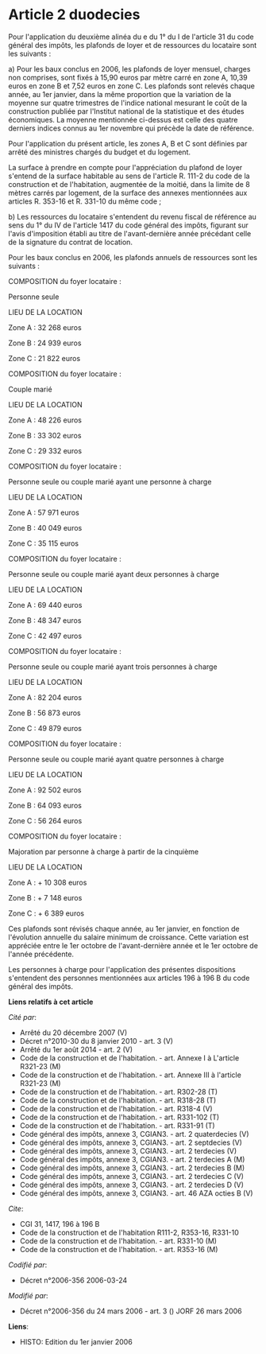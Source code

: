 # Article 2 duodecies

Pour l'application du deuxième alinéa du e du 1° du I de l'article 31 du code général des impôts, les plafonds de loyer et de
ressources du locataire sont les suivants :

a) Pour les baux conclus en 2006, les plafonds de loyer mensuel, charges non comprises, sont fixés à 15,90 euros par mètre
carré en zone A, 10,39 euros en zone B et 7,52 euros en zone C. Les plafonds sont relevés chaque année, au 1er janvier, dans
la même proportion que la variation de la moyenne sur quatre trimestres de l'indice national mesurant le coût de la
construction publiée par l'Institut national de la statistique et des études économiques. La moyenne mentionnée ci-dessus est
celle des quatre derniers indices connus au 1er novembre qui précède la date de référence.

Pour l'application du présent article, les zones A, B et C sont définies par arrêté des ministres chargés du budget et du
logement.

La surface à prendre en compte pour l'appréciation du plafond de loyer s'entend de la surface habitable au sens de l'article
R. 111-2 du code de la construction et de l'habitation, augmentée de la moitié, dans la limite de 8 mètres carrés par
logement, de la surface des annexes mentionnées aux articles R. 353-16 et R. 331-10 du même code ;

b) Les ressources du locataire s'entendent du revenu fiscal de référence au sens du 1° du IV de l'article 1417 du code
général des impôts, figurant sur l'avis d'imposition établi au titre de l'avant-dernière année précédant celle de la
signature du contrat de location.

Pour les baux conclus en 2006, les plafonds annuels de ressources sont les suivants :

COMPOSITION du foyer locataire :

Personne seule

LIEU DE LA LOCATION

Zone A : 32 268 euros

Zone B : 24 939 euros

Zone C : 21 822 euros

COMPOSITION du foyer locataire :

Couple marié

LIEU DE LA LOCATION

Zone A : 48 226 euros

Zone B : 33 302 euros

Zone C : 29 332 euros

COMPOSITION du foyer locataire :

Personne seule ou couple marié ayant une personne à charge

LIEU DE LA LOCATION

Zone A : 57 971 euros

Zone B : 40 049 euros

Zone C : 35 115 euros

COMPOSITION du foyer locataire :

Personne seule ou couple marié ayant deux personnes à charge

LIEU DE LA LOCATION

Zone A : 69 440 euros

Zone B : 48 347 euros

Zone C : 42 497 euros

COMPOSITION du foyer locataire :

Personne seule ou couple marié ayant trois personnes à charge

LIEU DE LA LOCATION

Zone A : 82 204 euros

Zone B : 56 873 euros

Zone C : 49 879 euros

COMPOSITION du foyer locataire :

Personne seule ou couple marié ayant quatre personnes à charge

LIEU DE LA LOCATION

Zone A : 92 502 euros

Zone B : 64 093 euros

Zone C : 56 264 euros

COMPOSITION du foyer locataire :

Majoration par personne à charge à partir de la cinquième

LIEU DE LA LOCATION

Zone A : + 10 308 euros

Zone B : + 7 148 euros

Zone C : + 6 389 euros

Ces plafonds sont révisés chaque année, au 1er janvier, en fonction de l'évolution annuelle du salaire minimum de croissance.
Cette variation est appréciée entre le 1er octobre de l'avant-dernière année et le 1er octobre de l'année précédente.

Les personnes à charge pour l'application des présentes dispositions s'entendent des personnes mentionnées aux articles 196 à
196 B du code général des impôts.

**Liens relatifs à cet article**

_Cité par_:

  - Arrêté du 20 décembre 2007 (V)
  - Décret n°2010-30 du 8 janvier 2010 - art. 3 (V)
  - Arrêté du 1er août 2014 - art. 2 (V)
  - Code de la construction et de l'habitation. - art. Annexe I à L'article R321-23 (M)
  - Code de la construction et de l'habitation. - art. Annexe III à l'article R321-23 (M)
  - Code de la construction et de l'habitation. - art. R302-28 (T)
  - Code de la construction et de l'habitation. - art. R318-28 (T)
  - Code de la construction et de l'habitation. - art. R318-4 (V)
  - Code de la construction et de l'habitation. - art. R331-102 (T)
  - Code de la construction et de l'habitation. - art. R331-91 (T)
  - Code général des impôts, annexe 3, CGIAN3. - art. 2 quaterdecies (V)
  - Code général des impôts, annexe 3, CGIAN3. - art. 2 septdecies (V)
  - Code général des impôts, annexe 3, CGIAN3. - art. 2 terdecies (V)
  - Code général des impôts, annexe 3, CGIAN3. - art. 2 terdecies A (M)
  - Code général des impôts, annexe 3, CGIAN3. - art. 2 terdecies B (M)
  - Code général des impôts, annexe 3, CGIAN3. - art. 2 terdecies C (V)
  - Code général des impôts, annexe 3, CGIAN3. - art. 2 terdecies D (V)
  - Code général des impôts, annexe 3, CGIAN3. - art. 46 AZA octies B (V)

_Cite_:

  - CGI 31, 1417, 196 à 196 B
  - Code de la construction et de l'habitation R111-2, R353-16, R331-10
  - Code de la construction et de l'habitation. - art. R331-10 (M)
  - Code de la construction et de l'habitation. - art. R353-16 (M)

_Codifié par_:

  - Décret n°2006-356 2006-03-24

_Modifié par_:

  - Décret n°2006-356 du 24 mars 2006 - art. 3 () JORF 26 mars 2006

**Liens**:

  - HISTO: Edition du 1er janvier 2006
